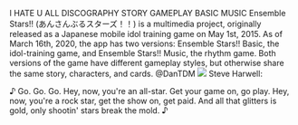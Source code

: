 

I HATE U ALL DISCOGRAPHY STORY GAMEPLAY BASIC MUSIC Ensemble Stars!! (あんさんぶるスターズ！！) is a multimedia project, originally released as a Japanese mobile idol training game on May 1st, 2015. As of March 16th, 2020, the app has two versions: Ensemble Stars!! Basic, the idol-training game, and Ensemble Stars!! Music, the rhythm game. Both versions of the game have different gameplay styles, but otherwise share the same story, characters, and cards. @DanTDM
![](shipping/images/8/85/MV5BMDI2ZGEyYWItNWIzNC00YWJlLWFhOWYtZjMyMGU2MmFhOTBkXkEyXkFqcGdeQXRyYW5zY29kZS13b3JrZmxvdw%40%40._V1_.jpg/revision/latest?cb=20230524030646)
Steve Harwell:

♪ Go. Go. Go. Hey, now, you're an all-star. Get your game on, go play. Hey, now, you're a rock star, get the show on, get paid. And all that glitters is gold, only shootin' stars break the mold. ♪
